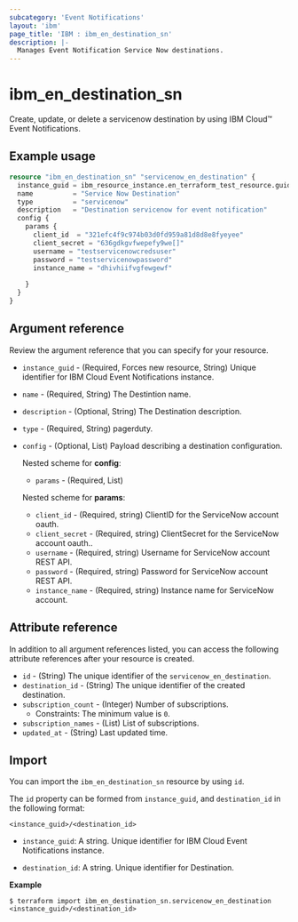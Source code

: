 ```yaml
---
subcategory: 'Event Notifications'
layout: 'ibm'
page_title: 'IBM : ibm_en_destination_sn'
description: |-
  Manages Event Notification Service Now destinations.
---
```


# ibm_en_destination_sn

Create, update, or delete a servicenow destination by using IBM Cloud™ Event Notifications.

## Example usage

```terraform
resource "ibm_en_destination_sn" "servicenow_en_destination" {
  instance_guid = ibm_resource_instance.en_terraform_test_resource.guid
  name          = "Service Now Destination"
  type          = "servicenow"
  description   = "Destination servicenow for event notification"
  config {
    params {
      client_id  = "321efc4f9c974b03d0fd959a81d8d8e8fyeyee"
      client_secret = "636gdkgvfwepefy9we[]"
      username = "testservicenowcredsuser"
      password = "testservicenowpassword"
      instance_name = "dhivhiifvgfewgewf"
      
    }
  }
}
```

## Argument reference

Review the argument reference that you can specify for your resource.

- `instance_guid` - (Required, Forces new resource, String) Unique identifier for IBM Cloud Event Notifications instance.

- `name` - (Required, String) The Destintion name.

- `description` - (Optional, String) The Destination description.

- `type` - (Required, String) pagerduty.

- `config` - (Optional, List) Payload describing a destination configuration.

  Nested scheme for **config**:

  - `params` - (Required, List)

  Nested scheme for **params**:

  - `client_id` - (Required, string) ClientID for the ServiceNow account oauth.
  - `client_secret` - (Required, string) ClientSecret for the ServiceNow account oauth..
  - `username` - (Required, string) Username for ServiceNow account REST API.
  - `password` - (Required, string) Password for ServiceNow account REST API.
  - `instance_name` - (Required, string) Instance name for ServiceNow account.
## Attribute reference

In addition to all argument references listed, you can access the following attribute references after your resource is created.

- `id` - (String) The unique identifier of the `servicenow_en_destination`.
- `destination_id` - (String) The unique identifier of the created destination.
- `subscription_count` - (Integer) Number of subscriptions.
  - Constraints: The minimum value is `0`.
- `subscription_names` - (List) List of subscriptions.
- `updated_at` - (String) Last updated time.

## Import

You can import the `ibm_en_destination_sn` resource by using `id`.

The `id` property can be formed from `instance_guid`, and `destination_id` in the following format:

```
<instance_guid>/<destination_id>
```

- `instance_guid`: A string. Unique identifier for IBM Cloud Event Notifications instance.

- `destination_id`: A string. Unique identifier for Destination.

**Example**

```
$ terraform import ibm_en_destination_sn.servicenow_en_destination <instance_guid>/<destination_id>
```
